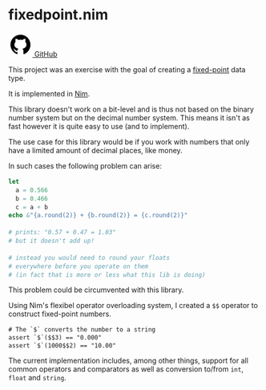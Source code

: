 [creationTime]:- "Feb 13. 2023"
[lastWriteTime]:- "Feb 21. 2023"

# fixedpoint.nim

<a href="https://github.com/aMOPel/fixedpoint.nim">
<img src="assets/icons8-github.svg" alt="GitHub" class="inline m-1 dark:invert">
GitHub</a>

This project was an exercise with the goal of creating 
a [fixed-point](https://en.wikipedia.org/wiki/Fixed-point_arithmetic) data type.

It is implemented in [Nim](https://nim-lang.org/).

This library doesn't work on a bit-level and
is thus not based on the binary number system but on the decimal number system.
This means it isn't as fast however it is quite easy to use (and to implement).

The use case for this library would be if you work with numbers that 
only have a limited amount of decimal places, like money.

In such cases the following problem can arise:
```nim
let 
  a = 0.566
  b = 0.466
  c = a + b
echo &"{a.round(2)} + {b.round(2)} = {c.round(2)}"

# prints: "0.57 + 0.47 = 1.03"
# but it doesn't add up!

# instead you would need to round your floats 
# everywhere before you operate on them
# (in fact that is more or less what this lib is doing)
```
This problem could be circumvented with this library.

Using Nim's flexibel operator overloading system,
I created a `$$` operator to construct fixed-point numbers.

```
# The `$` converts the number to a string
assert `$`($$3) == "0.000"
assert `$`(1000$$2) == "10.00"
```

The current implementation includes, among other things, support for all
common operators and comparators as well as conversion to/from 
`int`, `float` and `string`.
